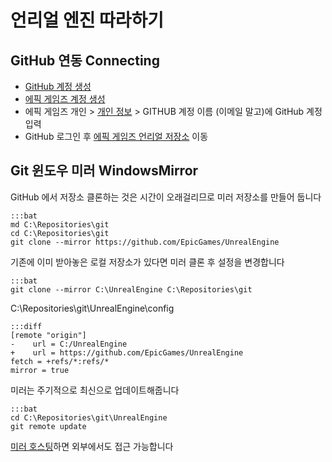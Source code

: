 # 언리얼 엔진 따라하기

## GitHub 연동 Connecting

* [GitHub 계정 생성](https://github.com/)
* [에픽 게임즈 계정 생성](https://docs.unrealengine.com/latest/KOR/GettingStarted/Installation/index.html#bookmark1>)
* 에픽 게임즈 개인 > [개인 정보](https://www.unrealengine.com/dashboard/settings) > GITHUB 계정 이름 (이메일 말고)에 GitHub 계정 입력 
* GitHub 로그인 후 [에픽 게임즈 언리얼 저장소](https://github.com/epicgames/unrealengine/) 이동

## Git 윈도우 미러 WindowsMirror

GitHub 에서 저장소 클론하는 것은 시간이 오래걸리므로 미러 저장소를 만들어 둡니다

    :::bat
    md C:\Repositories\git
    cd C:\Repositories\git
    git clone --mirror https://github.com/EpicGames/UnrealEngine

기존에 이미 받아놓은 로컬 저장소가 있다면 미러 클론 후 설정을 변경합니다

    :::bat
    git clone --mirror C:\UnrealEngine C:\Repositories\git

C:\Repositories\git\UnrealEngine\config 
    
    :::diff     
    [remote "origin"]
    -    url = C:/UnrealEngine
    +    url = https://github.com/EpicGames/UnrealEngine
    fetch = +refs/*:refs/*
    mirror = true

미러는 주기적으로 최신으로 업데이트해줍니다

    :::bat
    cd C:\Repositories\git\UnrealEngine
    git remote update

[미러 호스팅](windows_git_hosting.md)하면 외부에서도 접근 가능합니다

    
